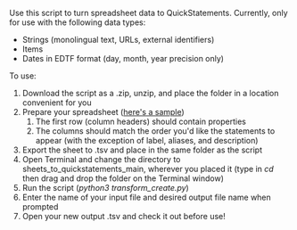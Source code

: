 Use this script to turn spreadsheet data to QuickStatements.
Currently, only for use with the following data types:
 * Strings (monolingual text, URLs, external identifiers)
 * Items
 * Dates in EDTF format (day, month, year precision only)

To use:
1.  Download the script as a .zip, unzip, and place the folder in a location convenient for you
2.  Prepare your spreadsheet ([here's a sample](https://docs.google.com/spreadsheets/d/13UbC7Mm86RIKKckEBf60l1BtrHaBV469kA4VRhtklgI/edit?usp=sharing))
    1. The first row (column headers) should contain properties
    2. The columns should match the order you'd like the statements to appear (with the exception of label, aliases, and description)
2. Export the sheet to .tsv and place in the same folder as the script
3. Open Terminal and change the directory to sheets_to_quickstatements_main, wherever you placed it (type in *cd* then drag and drop the folder on the Terminal window)
4. Run the script (*python3 transform_create.py*)
5. Enter the name of your input file and desired output file name when prompted
6. Open your new output .tsv and check it out before use!
  
